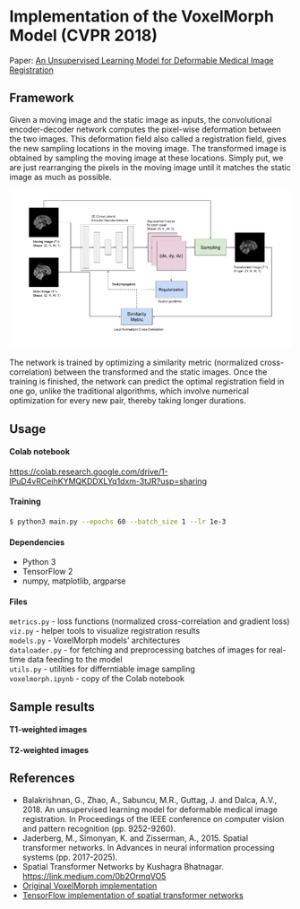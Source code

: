 # Implementation of the VoxelMorph Model (CVPR 2018)
Paper: [An Unsupervised Learning Model for
Deformable Medical Image Registration](https://openaccess.thecvf.com/content_cvpr_2018/papers/Balakrishnan_An_Unsupervised_Learning_CVPR_2018_paper.pdf)


## Framework
Given a moving image and the static image as inputs, the convolutional encoder-decoder network computes the pixel-wise deformation between the two images. This deformation field also called a registration field, gives the new sampling locations in the moving image. The transformed image is obtained by sampling the moving image at these locations. Simply put, we are just rearranging the pixels in the moving image until it matches the static image as much as possible.
<p align="center"> 
  <img src="_images/framework.png">
</p>
The network is trained by optimizing a similarity metric (normalized cross-correlation) between the transformed and the static images. Once the training is finished, the network can predict the optimal registration field in one go, unlike the traditional algorithms, which involve numerical optimization for every new pair, thereby taking longer durations.


## Usage

#### Colab notebook
https://colab.research.google.com/drive/1-lPuD4vRCeihKYMQKDDXLYq1dxm-3tJR?usp=sharing

#### Training
```bash
$ python3 main.py --epochs 60 --batch_size 1 --lr 1e-3
```
#### Dependencies
* Python 3
* TensorFlow 2
* numpy, matplotlib, argparse

#### Files
`metrics.py` - loss functions (normalized cross-correlation and gradient loss)  
`viz.py` - helper tools to visualize registration results  
`models.py` - VoxelMorph models' architectures  
`dataloader.py` - for fetching and preprocessing batches of images for real-time data feeding to the model  
`utils.py` - utilities for differntiable image sampling  
`voxelmorph.ipynb` - copy of the Colab notebook  



## Sample results
#### T1-weighted images
#### T2-weighted images


## References
*   Balakrishnan, G., Zhao, A., Sabuncu, M.R., Guttag, J. and Dalca, A.V., 2018. An unsupervised learning model for deformable medical image registration. In Proceedings of the IEEE conference on computer vision and pattern recognition (pp. 9252-9260).
*   Jaderberg, M., Simonyan, K. and Zisserman, A., 2015. Spatial transformer networks. In Advances in neural information processing systems (pp. 2017-2025).
*   Spatial Transformer Networks by Kushagra Bhatnagar. https://link.medium.com/0b2OrmqVO5
*   [Original VoxelMorph implementation](https://github.com/voxelmorph/voxelmorph)
*   [TensorFlow implementation of spatial transformer networks](https://github.com/tensorflow/models/tree/master/research/transformer)



